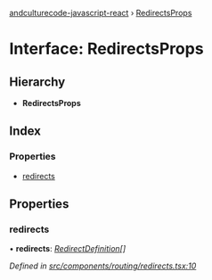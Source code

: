 [andculturecode-javascript-react](../README.md) › [RedirectsProps](redirectsprops.md)

# Interface: RedirectsProps

## Hierarchy

* **RedirectsProps**

## Index

### Properties

* [redirects](redirectsprops.md#redirects)

## Properties

###  redirects

• **redirects**: *[RedirectDefinition](redirectdefinition.md)[]*

*Defined in [src/components/routing/redirects.tsx:10](https://github.com/wintondeshong/AndcultureCode.JavaScript.React-1/blob/3bed964/src/components/routing/redirects.tsx#L10)*
